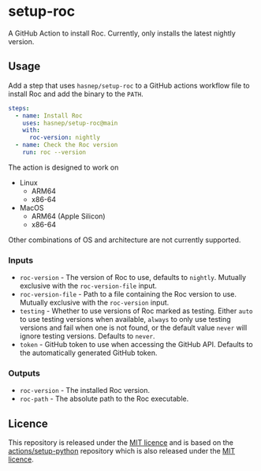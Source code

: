 # setup-roc

A GitHub Action to install Roc.
Currently, only installs the latest nightly version.

## Usage

Add a step that uses `hasnep/setup-roc` to a GitHub actions workflow file to install Roc and add the binary to the `PATH`.

```yaml
steps:
  - name: Install Roc
    uses: hasnep/setup-roc@main
    with:
      roc-version: nightly
  - name: Check the Roc version
    run: roc --version
```

The action is designed to work on

- Linux
  - ARM64
  - x86-64
- MacOS
  - ARM64 (Apple Silicon)
  - x86-64

Other combinations of OS and architecture are not currently supported.

### Inputs

- `roc-version` - The version of Roc to use, defaults to `nightly`.
  Mutually exclusive with the `roc-version-file` input.
- `roc-version-file` - Path to a file containing the Roc version to use.
  Mutually exclusive with the `roc-version` input.
- `testing` - Whether to use versions of Roc marked as testing. Either `auto` to use testing versions when available, `always` to only use testing versions and fail when one is not found, or the default value `never` will ignore testing versions.
  Defaults to `never`.
- `token` - GitHub token to use when accessing the GitHub API.
  Defaults to the automatically generated GitHub token.

### Outputs

- `roc-version` - The installed Roc version.
- `roc-path` - The absolute path to the Roc executable.

## Licence

This repository is released under the [MIT licence](./LICENCE) and is based on the [actions/setup-python](https://github.com/actions/setup-python) repository which is also released under the [MIT licence](./LICENCE-actions-setup-python).
